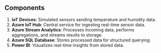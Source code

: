 ## **Components**

1. **IoT Devices**: Simulated sensors sending temperature and humidity data.
2. **Azure IoT Hub**: Central service for ingesting real-time sensor data.
3. **Azure Stream Analytics**: Processes incoming data, performs aggregations, and streams results to storage.
4. **Azure SQL Database**: Stores processed data for structured querying.
5. **Power BI**: Visualizes real-time insights from stored data.
